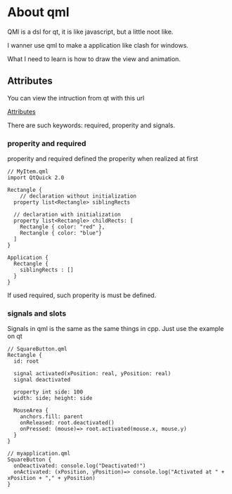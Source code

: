 # About qml

QMl is a dsl for qt, it is like javascript, but a little noot like.

I wanner use qml to make a application like clash for windows.

What I need to learn is how to draw the view and animation.

## Attributes 

You can view the intruction from qt with this url 

[Attributes](https://doc.qt.io/qt-6/qtqml-syntax-objectattributes.html)

There are such keywords: required, properity and signals.

### properity and required

properity and required defined the properity when realized at first

```qmljs
// MyItem.qml
import QtQuick 2.0

Rectangle {
    // declaration without initialization
  property list<Rectangle> siblingRects

  // declaration with initialization
  property list<Rectangle> childRects: [
    Rectangle { color: "red" },
    Rectangle { color: "blue"}
  ]
}
```

```qmljs 
Application {
  Rectangle {
    siblingRects : []
  }
}
```

If used required, such properity is must be defined.

### signals and slots

Signals in qml is the same as the same things in cpp. Just use the example on qt 

```qmljs 
// SquareButton.qml
Rectangle {
  id: root

  signal activated(xPosition: real, yPosition: real)
  signal deactivated

  property int side: 100
  width: side; height: side

  MouseArea {
    anchors.fill: parent
    onReleased: root.deactivated()
    onPressed: (mouse)=> root.activated(mouse.x, mouse.y)
  }
}
```

```qmljs 
// myapplication.qml
SquareButton {
  onDeactivated: console.log("Deactivated!")
  onActivated: (xPosition, yPosition)=> console.log("Activated at " + xPosition + "," + yPosition)
}
```
